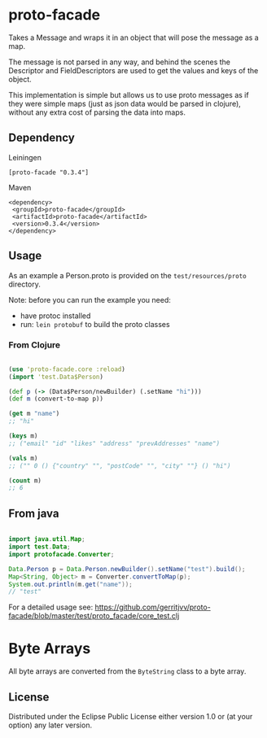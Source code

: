 # proto-facade

Takes a Message and wraps it in an object that will pose the message as a map.

The message is not parsed in any way, and behind the scenes the Descriptor and FieldDescriptors are used to get the values and keys of the object.

This implementation is simple but allows us to use proto messages as if they were simple maps (just as json data would be parsed in clojure), without
any extra cost of parsing the data into maps.


## Dependency

Leiningen

```[proto-facade "0.3.4"]```


Maven

```
<dependency>
 <groupId>proto-facade</groupId>
 <artifactId>proto-facade</artifactId>
 <version>0.3.4</version>
</dependency>
```

## Usage

As an example a Person.proto is provided on the ```test/resources/proto``` directory.

Note: before you can run the example you need:

* have protoc installed 
* run: ```lein protobuf``` to build the proto classes
 
 
### From Clojure

```clojure

(use 'proto-facade.core :reload)
(import 'test.Data$Person)

(def p (-> (Data$Person/newBuilder) (.setName "hi")))
(def m (convert-to-map p))

(get m "name")
;; "hi"

(keys m)
;; ("email" "id" "likes" "address" "prevAddresses" "name")

(vals m)
;; ("" 0 () {"country" "", "postCode" "", "city" ""} () "hi")

(count m)
;; 6

```

## From java

```java

import java.util.Map;
import test.Data;
import protofacade.Converter;

Data.Person p = Data.Person.newBuilder().setName("test").build();
Map<String, Object> m = Converter.convertToMap(p);
System.out.println(m.get("name"));
// "test"		

```

For a detailed usage see: https://github.com/gerritjvv/proto-facade/blob/master/test/proto_facade/core_test.clj

# Byte Arrays

All byte arrays are converted from the ```ByteString``` class to a byte array.

## License

Distributed under the Eclipse Public License either version 1.0 or (at
your option) any later version.
